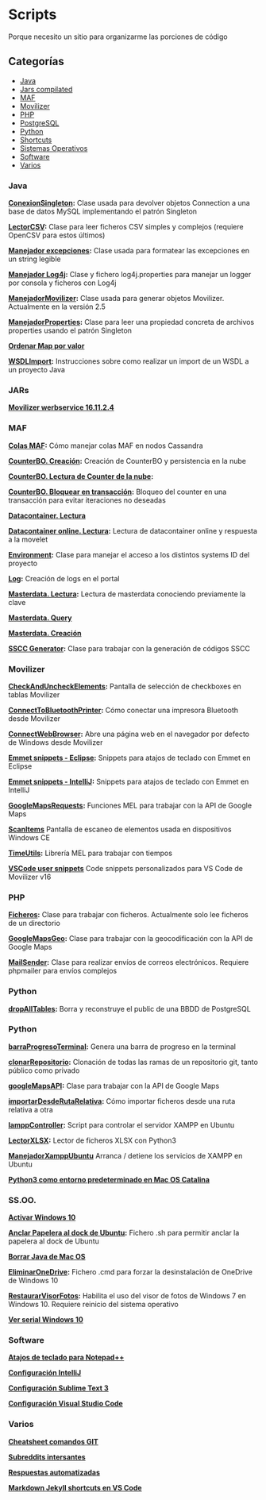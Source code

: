 # Scripts
Porque necesito un sitio para organizarme las porciones de código

## Categorías
- [Java](#java)
- [Jars compilated](#jars)
- [MAF](#maf)
- [Movilizer](#movilizer)
- [PHP](#php)
- [PostgreSQL](#postgresql)
- [Python](#python)
- [Shortcuts](#shortcuts)
- [Sistemas Operativos](#ssoo)
- [Software](#software)
- [Varios](#varios)

### Java
__[ConexionSingleton](/scripts/java/ConexionSingleton.java):__ Clase usada para devolver objetos Connection a una base de datos MySQL implementando el patrón Singleton

__[LectorCSV](/scripts/java/LectorCSV.java):__ Clase para leer ficheros CSV simples y complejos (requiere OpenCSV para estos últimos)

__[Manejador excepciones](/scripts/java/ManejadorExcepciones.java):__ Clase usada para formatear las excepciones en un string legible

__[Manejador Log4j](/scripts/java/ManejadorLog4j):__ Clase y fichero log4j.properties para manejar un logger por consola y ficheros con Log4j

__[ManejadorMovilizer](/scripts/java/ManejadorMovilizer.java):__ Clase usada para generar objetos Movilizer. Actualmente en la versión 2.5

__[ManejadorProperties](/scripts/java/ManejadorProperties.java):__ Clase para leer una propiedad concreta de archivos properties usando el patrón Singleton

__[Ordenar Map por valor](/scripts/java/SortMapByValue.java)__

__[WSDLImport](/scripts/java/wsimport.md):__ Instrucciones sobre como realizar un import de un WSDL a un proyecto Java

### JARs
__[Movilizer werbservice 16.11.2.4](/scripts/jar/movilizer-webservice-16.11.2.4.jar)__

### MAF
__[Colas MAF](/scripts/maf/manejadorColasMAF.groovy):__ Cómo manejar colas MAF en nodos Cassandra

__[CounterBO. Creación](/scripts/maf/creacionCounterBO.groovy):__ Creación de CounterBO y persistencia en la nube

__[CounterBO. Lectura de Counter de la nube](/scripts/maf/lecturaCounterBO.groovy):__ 

__[CounterBO. Bloquear en transacción](/scripts/maf/counterBloqueado.groovy):__ Bloqueo del counter en una transacción para evitar iteraciones no deseadas

__[Datacontainer. Lectura](/scripts/maf/lecturaDatacontainer.groovy)__ 

__[Datacontainer online. Lectura](/scripts/maf/lecturaDatacontainerOnline.groovy):__ Lectura de datacontainer online y respuesta a la movelet

__[Environment](/scripts/maf/Environment.groovy):__ Clase para manejar el acceso a los distintos systems ID del proyecto

__[Log](/scripts/maf/log.groovy):__ Creación de logs en el portal

__[Masterdata. Lectura](/scripts/maf/lecturaMasterdata.groovy):__ Lectura de masterdata conociendo previamente la clave

__[Masterdata. Query](/scripts/maf/queryMasterdata.groovy)__

__[Masterdata. Creación](/scripts/maf/creacionMasterdata.groovy)__

__[SSCC Generator](/scripts/maf/ssccGenerator.groovy):__ Clase para trabajar con la generación de códigos SSCC

### Movilizer
__[CheckAndUncheckElements](/scripts/movilizer/CheckAndUncheckElements.mxml):__ Pantalla de selección de checkboxes en tablas Movilizer

__[ConnectToBluetoothPrinter](/scripts/movilizer/ConnectToBluetoothPrinter.mxml):__ Cómo conectar una impresora Bluetooth desde Movilizer

__[ConnectWebBrowser](/scripts/movilizer/ConnectWebBrowser.mxml):__ Abre una página web en el navegador por defecto de Windows desde Movilizer

__[Emmet snippets - Eclipse](/scripts/movilizer/movilizerEmmetSnippets.xml):__ Snippets para atajos de teclado con Emmet en Eclipse

__[Emmet snippets - IntelliJ](/scripts/movilizer/movilizerEmmetSnippetsIntelliJ.xml):__ Snippets para atajos de teclado con Emmet en IntelliJ

__[GoogleMapsRequests](/scripts/movilizer/GoogleMapsRequests.mxml):__ Funciones MEL para trabajar con la API de Google Maps

__[ScanItems](/scripts/movilizer/ScanItems.mxml)__ Pantalla de escaneo de elementos usada en dispositivos Windows CE

__[TimeUtils](/scripts/movilizer/TimeUtils.mxml):__ Librería MEL para trabajar con tiempos

__[VSCode user snippets](/scripts/movilizer/movilizer.code-snippets)__ Code snippets personalizados para VS Code de Movilizer v16

### PHP
__[Ficheros](/scripts/php/Ficheros.php):__ Clase para trabajar con ficheros. Actualmente solo lee ficheros de un directorio

__[GoogleMapsGeo](/scripts/php/GoogleMapsGeo.php):__ Clase para trabajar con la geocodificación con la API de Google Maps

__[MailSender](/scripts/php/MailSender.php):__ Clase para realizar envíos de correos electrónicos. Requiere phpmailer para envíos complejos

### Python
__[dropAllTables](/scripts/postgresql/dropAllTables.sql):__ Borra y reconstruye el public de una BBDD de PostgreSQL

### Python
__[barraProgresoTerminal](/scripts/python/barraProgresoTerminal.py):__ Genera una barra de progreso en la terminal

__[clonarRepositorio](/scripts/python/clonarRepositorio.py):__ Clonación de todas las ramas de un repositorio git, tanto público como privado

__[googleMapsAPI](/scripts/python/googleMapsAPI.py):__ Clase para trabajar con la API de Google Maps

__[importarDesdeRutaRelativa](/scripts/python/importFromRelativePath.py):__ Cómo importar ficheros desde una ruta relativa a otra

__[lamppController](/scripts/python/lamppController.py):__ Script para controlar el servidor XAMPP en Ubuntu

__[LectorXLSX](/scripts/python/LectorXLSX.py):__ Lector de ficheros XLSX con Python3

__[ManejadorXamppUbuntu](/scripts/python/manejadorXamppUbuntu.py)__ Arranca / detiene los servicios de XAMPP en Ubuntu

__[Python3 como entorno predeterminado en Mac OS Catalina](/scripts/python/Python3%20as%20default.md)__


### SS.OO.
__[Activar Windows 10](/scripts/sistemasOperativos/activar-windows.md)__

__[Anclar Papelera al dock de Ubuntu](/scripts/sistemasOperativos/PapeleraDockUbuntu.sh):__ Fichero .sh para permitir anclar la papelera al dock de Ubuntu

__[Borrar Java de Mac OS](/scripts/sistemasOperativos/removeJavaFromMacOS.md)__

__[EliminarOneDrive](/scripts/sistemasOperativos/eliminarOneDrive.cmd):__ Fichero .cmd para forzar la desinstalación de OneDrive de Windows 10

__[RestaurarVisorFotos](/scripts/sistemasOperativos/restaurarVisorFotos.reg):__ Habilita el uso del visor de fotos de Windows 7 en Windows 10. Requiere reinicio del sistema operativo

__[Ver serial Windows 10](/scripts/sistemasOperativos/verSerial.md)__

### Software
__[Atajos de teclado para Notepad++](/scripts/software/atajosNotepad++.md)__

__[Configuración IntelliJ](/scripts/software/ConfigIntelliJ.md)__

__[Configuración Sublime Text 3](/scripts/software/ConfigSublimeText.md)__

__[Configuración Visual Studio Code](/scripts/software/ConfigVSCode.md)__

### Varios
__[Cheatsheet comandos GIT](/scripts/varios/cheatsheetGit.md)__

__[Subreddits intersantes](/scripts/varios/subreddits.md)__

__[Respuestas automatizadas](/scripts/varios/RespuestasAutomatizadas.md)__

__[Markdown Jekyll shortcuts en VS Code](/scripts/varios/jekyll-shortcuts-vscode.json)__

